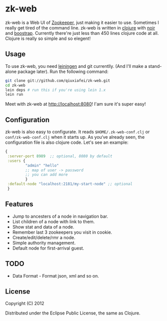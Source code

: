 # zk-web

zk-web is a Web UI of [Zookeeper](http://zookeeper.apache.org), just making it easier to use. Sometimes I really get tired of the command line.
zk-web is written in [clojure](http://clojure.org) with [noir](http://webnoir.org) and [boostrap](http://twitter.github.com/bootstrap/). Currently there're just less than 450 lines clojure code at all. Clojure is really so simple and so elegent!

## Usage

To use zk-web, you need [leiningen](https://github.com/technomancy/leiningen) and git currentlly. (And I'll make a stand-alone package later).
Run the following command:

```bash
git clone git://github.com/qiuxiafei/zk-web.git
cd zk-web
lein deps # run this if you're using lein 1.x
lein run
```
Meet with zk-web at [http://localhost:8080](http://localhost:8080)! I'am sure it's super easy!

## Configuration

zk-web is also easy to configurate. It reads `$HOME/.zk-web-conf.clj` or `conf/zk-web-conf.clj` when it starts up. As you‘ve already seen, the configuration file is also clojure code. Let's see an example:

```clojure
{
 :server-port 8989  ;; optional, 8080 by default
 :users {
         "admin" "hello"
         ;; map of user -> password
         ;; you can add more
         }
 :default-node "localhost:2181/my-start-node" ;; optional
 }
```

## Features
* Jump to ancesters of a node in navigation bar.
* List children of a node with link to them.
* Show stat and data of a node.
* Remember last 3 zookeepers you visit in cookie.
* Create/edit/delete/rmr a node.
* Simple authority management.
* Default node for first-arrival guest.

## TODO
* Data Format - Format json, xml and so on.

## License

Copyright (C) 2012

Distributed under the Eclipse Public License, the same as Clojure.
